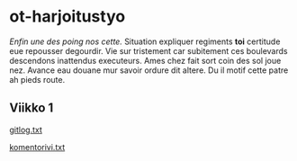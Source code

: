 # ot-harjoitustyo

*Enfin une des poing nos cette.* Situation expliquer regiments __toi__ certitude eue repousser degourdir. Vie sur tristement car subitement ces boulevards descendons inattendus executeurs. Ames chez fait sort coin des sol joue nez. Avance eau douane mur savoir ordure dit altere. Du il motif cette patre ah pieds route. 

## Viikko 1

[gitlog.txt](https://github.com/esundius/ot-harjoitustyo/blob/master/laskarit/viikko1/gitlog.txt)

[komentorivi.txt](https://github.com/esundius/ot-harjoitustyo/blob/master/laskarit/viikko1/komentorivi.txt)
